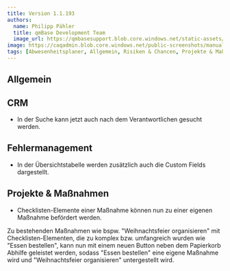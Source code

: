 ```yaml
---
title: Version 1.1.193
authors:
  name: Philipp Pähler
  title: qmBase Development Team
  image_url: https://qmbasesupport.blob.core.windows.net/static-assets/img/persons/paehler_round.png
image: https://caqadmin.blob.core.windows.net/public-screenshots/manual-screenshots/navbar_migration.PNG
tags: [Abwesenheitsplaner, Allgemein, Risiken & Chancen, Projekte & Maßnahmen]
---
```


<!--truncate-->

## Allgemein

## CRM

- In der Suche kann jetzt auch nach dem Verantwortlichen gesucht werden.

## Fehlermanagement

- In der Übersichtstabelle werden zusätzlich auch die Custom Fields dargestellt.

## Projekte & Maßnahmen

- Checklisten-Elemente einer Maßnahme können nun zu einer eigenen Maßnahme befördert werden.

Zu bestehenden Maßnahmen wie bspw. "Weihnachtsfeier organisieren" mit Checklisten-Elementen, die zu komplex bzw. umfangreich
wurden wie "Essen bestellen", kann nun mit einem neuen Button neben dem Papierkorb Abhilfe geleistet werden, sodass "Essen bestellen"
eine eigene Maßnahme wird und "Weihnachtsfeier organisieren" untergestellt wird.